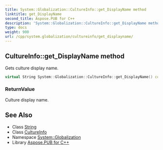 ```yaml
---
title: System::Globalization::CultureInfo::get_DisplayName method
linktitle: get_DisplayName
second_title: Aspose.PUB for C++
description: 'System::Globalization::CultureInfo::get_DisplayName method. Gets culture display name in C++.'
type: docs
weight: 900
url: /cpp/system.globalization/cultureinfo/get_displayname/
---
```

## CultureInfo::get_DisplayName method


Gets culture display name.

```cpp
virtual String System::Globalization::CultureInfo::get_DisplayName() const
```


### ReturnValue

Culture display name.

## See Also

* Class [String](../../../system/string/)
* Class [CultureInfo](../)
* Namespace [System::Globalization](../../)
* Library [Aspose.PUB for C++](../../../)
